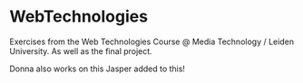 # WebTechnologies

Exercises from the Web Technologies Course @ Media Technology / Leiden University. As well as the final project.

Donna also works on this
Jasper added to this!